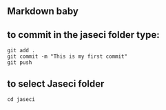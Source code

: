 ## Markdown baby

## to commit in the jaseci folder type:
```
git add .
git commit -m "This is my first commit"
git push 
```

## to select Jaseci folder
```
cd jaseci
```


